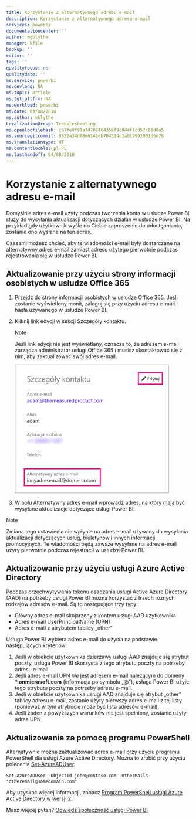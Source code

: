 ```yaml
---
title: Korzystanie z alternatywnego adresu e-mail
description: Korzystanie z alternatywnego adresu e-mail
services: powerbi
documentationcenter: ''
author: mgblythe
manager: kfile
backup: ''
editor: ''
tags: ''
qualityfocus: no
qualitydate: ''
ms.service: powerbi
ms.devlang: NA
ms.topic: article
ms.tgt_pltfrm: NA
ms.workload: powerbi
ms.date: 03/08/2018
ms.author: mblythe
LocalizationGroup: Troubleshooting
ms.openlocfilehash: ca7fe8f91a7d70740435af9c044f1cd57c01d8a5
ms.sourcegitcommit: 8552a34df8e6141eb704314c1a019992901d6e78
ms.translationtype: HT
ms.contentlocale: pl-PL
ms.lasthandoff: 04/08/2018
---
```

# <a name="using-an-alternate-email-address"></a>Korzystanie z alternatywnego adresu e-mail
Domyślnie adres e-mail użyty podczas tworzenia konta w usłudze Power BI służy do wysyłania aktualizacji dotyczących działań w usłudze Power BI.  Na przykład gdy użytkownik wyśle do Ciebie zaproszenie do udostępniania, zostanie ono wysłane na ten adres.

Czasami możesz chcieć, aby te wiadomości e-mail były dostarczane na alternatywny adres e-mail zamiast adresu użytego pierwotnie podczas rejestrowania się w usłudze Power BI.

## <a name="updating-through-office-365-personal-info-page"></a>Aktualizowanie przy użyciu strony informacji osobistych w usłudze Office 365
1. Przejdź do strony [informacji osobistych w usłudze Office 365](https://portal.office.com/account/#personalinfo).  Jeśli zostanie wyświetlony monit, zaloguj się przy użyciu adresu e-mail i hasła używanego w usłudze Power BI.
2. Kliknij link edycji w sekcji Szczegóły kontaktu.  
   
   > [!NOTE]
   > Jeśli link edycji nie jest wyświetlany, oznacza to, że adresem e-mail zarządza administrator usługi Office 365 i musisz skontaktować się z nim, aby zaktualizować swój adres e-mail.
   > 
   > 
   
   ![](media/service-admin-alternate-email-address-for-power-bi/contact-details.png)
3. W polu Alternatywny adres e-mail wprowadź adres, na który mają być wysyłane aktualizacje dotyczące usługi Power BI.

> [!NOTE]
> Zmiana tego ustawienia nie wpłynie na adres e-mail używany do wysyłania aktualizacji dotyczących usług, biuletynów i innych informacji promocyjnych.  Te wiadomości będą zawsze wysyłane na adres e-mail użyty pierwotnie podczas rejestracji w usłudze Power BI.
> 
> 

## <a name="updating-through-azure-active-directory"></a>Aktualizowanie przy użyciu usługi Azure Active Directory
Podczas przechwytywania tokenu osadzania usługi Active Azure Directory (AAD) na potrzeby usługi Power BI można korzystać z trzech różnych rodzajów adresów e-mail. Są to następujące trzy typy:

* Główny adres e-mail skojarzony z kontem usługi AAD użytkownika
* Adres e-mail UserPrincipalName (UPN)
* Adres e-mail z atrybutem tablicy „other”

Usługa Power BI wybiera adres e-mail do użycia na podstawie następujących kryteriów:
1.  Jeśli w obiekcie użytkownika dzierżawy usługi AAD znajduje się atrybut poczty, usługa Power BI skorzysta z tego atrybutu poczty na potrzeby adresu e-mail.
2.  Jeśli adres e-mail UPN *nie* jest adresem e-mail należącym do domeny **\*.onmicrosoft.com** (informacja po symbolu „@”), usługa Power BI użyje tego atrybutu poczty na potrzeby adresu e-mail.
3.  Jeśli w obiekcie użytkownika usługi AAD znajduje się atrybut „other” tablicy adresu e-mail, zostanie użyty pierwszy adres e-mail z tej listy (ponieważ w tym atrybucie może być lista adresów e-mail).
4. Jeśli żaden z powyższych warunków nie jest spełniony, zostanie użyty adres UPN.

## <a name="updating-with-powershell"></a>Aktualizowanie za pomocą programu PowerShell
Alternatywnie można zaktualizować adres e-mail przy użyciu programu PowerShell dla usługi Azure Active Directory. Można to zrobić przy użyciu polecenia [Set-AzureADUser](https://docs.microsoft.com/powershell/module/azuread/set-azureaduser).

```
Set-AzureADUser -ObjectId john@contoso.com -OtherMails "otheremail@somedomain.com"
```

Aby uzyskać więcej informacji, zobacz [Program PowerShell usługi Azure Active Directory w wersji 2](https://docs.microsoft.com/powershell/azure/active-directory/install-adv2).

Masz więcej pytań? [Odwiedź społeczność usługi Power BI](http://community.powerbi.com/)

